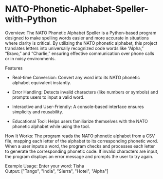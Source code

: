 # NATO-Phonetic-Alphabet-Speller-with-Python
Overview:
The NATO Phonetic Alphabet Speller is a Python-based program designed to make spelling words easier and more accurate in situations where clarity is critical. By utilizing the NATO phonetic alphabet, this project translates letters into universally recognized code words like “Alpha,” “Bravo,” and “Charlie,” ensuring effective communication over phone calls or in noisy environments.

Features

- Real-time Conversion: Convert any word into its NATO phonetic alphabet equivalent instantly.

- Error Handling: Detects invalid characters (like numbers or symbols) and prompts users to input a valid word.

- Interactive and User-Friendly: A console-based interface ensures simplicity and reusability.

- Educational Tool: Helps users familiarize themselves with the NATO phonetic alphabet while using the tool.

How It Works: The program reads the NATO phonetic alphabet from a CSV file, mapping each letter of the alphabet to its corresponding phonetic word.
When a user inputs a word, the program checks and processes each letter to generate the corresponding phonetic code.
If invalid characters are input, the program displays an error message and prompts the user to try again.


Example Usage:
Enter your word: Tisha  
Output: ["Tango", "India", "Sierra", "Hotel", "Alpha"]
